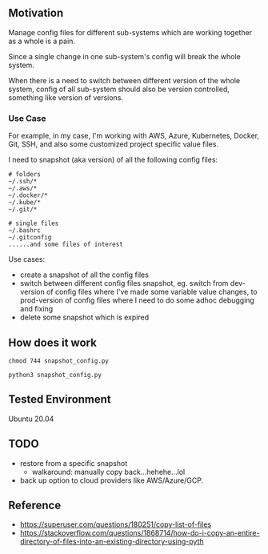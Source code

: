 ## Motivation
Manage config files for different sub-systems which are working together as a whole is a pain.

Since a single change in one sub-system's config will break the whole system.

When there is a need to switch between different version of the whole system, config of all sub-system should also be version controlled, something like version of versions.

### Use Case
For example, in my case, I'm working with AWS, Azure, Kubernetes, Docker, Git, SSH, and also some customized project specific value files.

I need to snapshot (aka version) of all the following config files:
```shell
# folders
~/.ssh/*
~/.aws/*
~/.docker/*
~/.kube/*
~/.git/*

# single files
~/.bashrc
~/.gitconfig
......and some files of interest
```

Use cases:
* create a snapshot of all the config files
* switch between different config files snapshot, eg. switch from dev-version of config files where I've made some variable value changes, to prod-version of config files where I need to do some adhoc debugging and fixing
* delete some snapshot which is expired

## How does it work

```
chmod 744 snapshot_config.py

python3 snapshot_config.py
```

## Tested Environment
Ubuntu 20.04

## TODO
* restore from a specific snapshot
  * walkaround: manually copy back...hehehe...lol
* back up option to cloud providers like AWS/Azure/GCP.

## Reference
* https://superuser.com/questions/180251/copy-list-of-files
* https://stackoverflow.com/questions/1868714/how-do-i-copy-an-entire-directory-of-files-into-an-existing-directory-using-pyth
